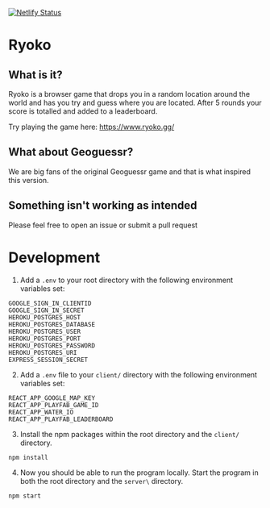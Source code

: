 [![Netlify Status](https://api.netlify.com/api/v1/badges/e753d99e-2fd4-471b-8cff-54506a5df9c6/deploy-status)](https://app.netlify.com/sites/youthful-shockley-e4ae63/deploys)

# Ryoko

## What is it?

Ryoko is a browser game that drops you in a random location around the world and has you try and guess where you are located. After 5 rounds your score is totalled and added to a leaderboard. 

Try playing the game here: https://www.ryoko.gg/

## What about Geoguessr?

We are big fans of the original Geoguessr game and that is what inspired this version.

## Something isn't working as intended

Please feel free to open an issue or submit a pull request

# Development

1. Add a `.env` to your root directory with the following environment variables set:

```
GOOGLE_SIGN_IN_CLIENTID
GOOGLE_SIGN_IN_SECRET
HEROKU_POSTGRES_HOST
HEROKU_POSTGRES_DATABASE
HEROKU_POSTGRES_USER
HEROKU_POSTGRES_PORT
HEROKU_POSTGRES_PASSWORD
HEROKU_POSTGRES_URI
EXPRESS_SESSION_SECRET
```

2. Add a `.env` file to your `client/` directory with the following environment variables set:

```
REACT_APP_GOOGLE_MAP_KEY
REACT_APP_PLAYFAB_GAME_ID
REACT_APP_WATER_IO
REACT_APP_PLAYFAB_LEADERBOARD
```

3. Install the npm packages within the root directory and the `client/` directory.

```
npm install
```

4. Now you should be able to run the program locally.  Start the program in both the root directory and the `server\` directory.

```
npm start
```